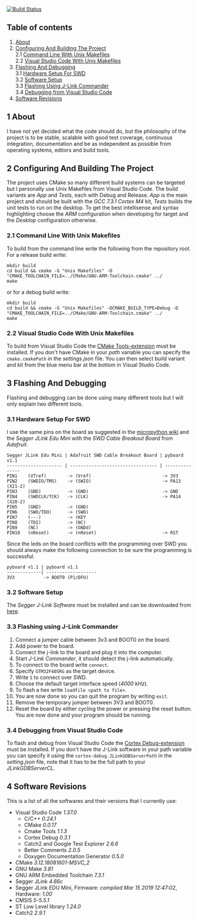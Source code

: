 [![Build Status](https://travis-ci.org/Theodor-Lindberg/pyb-embedded.svg?branch=master)](https://travis-ci.org/Theodor-Lindberg/pyb-embedded)

## Table of contents  
1. [About](#1-About)
2. [Configuring And Building The Project](#2-Configuring-And-Building-The-Project)  
    2.1 [Command Line With Unix Makefiles](#2.1-Command-Line-With-Unix-Makefiles)  
    2.2 [Visual Studio Code With Unix Makefiles](#2.2-Visual-Studio-Code-With-Unix-Makefiles)
3. [Flashing And Debugging](#3-Flashing-And-Debugging)  
    3.1 [Hardware Setup For SWD](#3.1-Hardware-Setup-For-SWD)  
    3.2 [Software Setup](#3.2-Software-Setup)  
    3.3 [Flashing Using J-Link Commander](#3.3-Flashing-Using-J-Link-Commander)  
    3.4 [Debugging from Visual Studio Code](#3.4-Debugging-from-Visual-Studio-Code)
4. [Software Revisions](#4-Software-Revisions)  
  
## 1 About  
I have not yet decided what the code should do, but the philosophy of the project is to be stable, scalable with good test coverage, continuous integration, documentation and be as independent as possible from operating systems, editors and build tools.
  
## 2 Configuring And Building The Project
The project uses CMake so many different build systems can be targeted but I personally use Unix Makefiles from Visual Studio Code. The build variants are *App* and *Tests*, each with Debug and Release. *App* is the main project and should be built with the *GCC 7.3.1 Cortex M4* kit, *Tests* builds the unit tests to run on the desktop. To get the best intellisense and syntax highlighting choose the *ARM* configuration when developing for target and the *Desktop* configuration otherwise.

### 2.1 Command Line With Unix Makefiles  
To build from the command line write the following from the repository root.  
For a release build write:  
```  
mkdir build
cd build && cmake -G "Unix Makefiles" -D "CMAKE_TOOLCHAIN_FILE=../CMake/GNU-ARM-Toolchain.cmake" ../  
make  
```
or for a debug build write:  
```  
mkdir build
cd build && cmake -G "Unix Makefiles" -DCMAKE_BUILD_TYPE=Debug -D "CMAKE_TOOLCHAIN_FILE=../CMake/GNU-ARM-Toolchain.cmake" ../  
make  
```  

### 2.2 Visual Studio Code With Unix Makefiles  
To build from Visual Studio Code the [CMake Tools-extension][cmake-tools] must be installed. If you don't have CMake in your *path* variable you can specify the `cmake.cmakePath` in the *settings.json* file. You can then select build variant and kit from the blue menu bar at the bottom in Visual Studio Code.  

## 3 Flashing And Debugging  
Flashing and debugging can be done using many different tools but I will only explain two different tools. 

### 3.1 Hardware Setup For SWD  
I use the same pins on the board as suggested in the [micropython wiki][micropython-wiki] and the *Segger JLink Edu Mini* with the *SWD Cable Breakout Board* from *Adafruit*.  
```
Segger JLink Edu Mini | Adafruit SWD Cable Breakout Board | pyboard v1.1
--------------------- | --------------------------------- | ---------------
PIN1    (VTref)        -> (Vref)                           -> 3V3
PIN2    (SWDIO/TMS)    -> (SWIO)                           -> PA13 (X21-2)
PIN3    (GND)          -> (GND)                            -> GND
PIN4    (SWDCLK/TCK)   -> (CLK)                            -> PA14 (X20-2)
PIN5    (GND)          -> (GND)
PIN6    (SWO/TDO)      -> (SWO)
PIN7    (---)          -> (KEY
PIN8    (TDI)          -> (NC)
PIN9    (NC)           -> (GNDd)
PIN10   (nReset)       -> (nReset)                         -> RST
```  
Since the leds on the board conflicts with the programming over SWD you should always make the following connection to be sure the programming is successful.
```
pyboard v1.1 | pyboard v1.1
-------------| -------------------
3V3           -> BOOT0 (P1/DFU)
```  
### 3.2 Software Setup 
The *Segger J-Link Software* must be installed and can be downloaded from [here][segger-download].

### 3.3 Flashing using J-Link Commander  
1. Connect a jumper cable between 3v3 and BOOT0 on the board.
2. Add power to the board.
3. Connect the j-link to the board and plug it into the computer.
4. Start *J-Link Commander*, it should detect the j-link automatically.
5. To connect to the board write `connect`.
6. Specify `STM32F405RG` as the target device.
7. Write `S` to connect over SWD.
8. Choose the default target interface speed (*4000 kHz*).
9. To flash a hex write `loadfile <path to file>`.
10. You are now done so you can quit the program by writing `exit`.
11. Remove the temporary jumper between 3V3 and BOOT0.
12. Reset the board by either cycling the power or pressing the reset button.  
You are now done and your program should be running.  

### 3.4 Debugging from Visual Studio Code  
To flash and debug from Visual Studio Code the [Cortex Debug-extension][cortex-debug] must be installed. If you don't have the J-Link software in your path variable you can specify it using the `cortex-debug.JLinkGDBServerPath` in the *setting.json* file, note that it has to be the full path to your *JLinkGDBServerCL*.

## 4 Software Revisions  
This is a list of all the softwares and their versions that I currently use:  
* Visual Studio Code *1.37.0*  
    * C/C++ *0.24.1*  
    * CMake *0.0.17*
    * Cmake Tools *1.1.3*
    * Cortex Debug *0.3.1*
    * Catch2 and Google Test Explorer *2.6.6*
    * Better Comments *2.0.5*
    * Doxygen Documentation Generator *0.5.0*
* CMake *3.12.18081601-MSVC_2*
* GNU Make *3.81*
* GNU ARM Embedded Toolchain *7.3.1*  
* Segger JLink *4.66c*  
* Segger JLink EDU Mini, Firmware: *compiled Mar 15 2019 12:47:02*, Hardware: *1.00*
* CMSIS *5-5.5.1*
* ST Low Level library *1.24.0*
* Catch2 *2.9.1*

[micropython-wiki]:https://github.com/micropython/micropython/wiki/Programming-Debugging-the-pyboard-using-ST-Link-v2#Hardware-Setup  
[segger-download]:https://www.segger.com/downloads/jlink/#J-LinkSoftwareAndDocumentationPack
[cortex-debug]:https://marketplace.visualstudio.com/items?itemName=marus25.cortex-debug
[cmake-tools]:https://marketplace.visualstudio.com/items?itemName=vector-of-bool.cmake-tools
[build_status]:https://travis-ci.org/Theodor-Lindberg/pyb-embedded.svg?branch=master